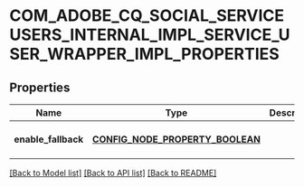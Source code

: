 # COM_ADOBE_CQ_SOCIAL_SERVICEUSERS_INTERNAL_IMPL_SERVICE_USER_WRAPPER_IMPL_PROPERTIES

## Properties
Name | Type | Description | Notes
------------ | ------------- | ------------- | -------------
**enable_fallback** | [**CONFIG_NODE_PROPERTY_BOOLEAN**](configNodePropertyBoolean.md) |  | [optional] [default to null]

[[Back to Model list]](../README.md#documentation-for-models) [[Back to API list]](../README.md#documentation-for-api-endpoints) [[Back to README]](../README.md)


